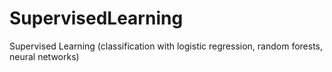 # SupervisedLearning
Supervised Learning (classification with logistic regression, random forests, neural networks)
